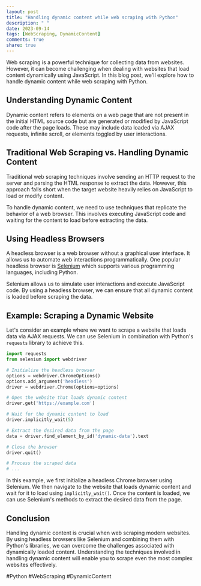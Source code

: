 ```yaml
---
layout: post
title: "Handling dynamic content while web scraping with Python"
description: " "
date: 2023-09-14
tags: [WebScraping, DynamicContent]
comments: true
share: true
---
```


Web scraping is a powerful technique for collecting data from websites. However, it can become challenging when dealing with websites that load content dynamically using JavaScript. In this blog post, we'll explore how to handle dynamic content while web scraping with Python.

## Understanding Dynamic Content

Dynamic content refers to elements on a web page that are not present in the initial HTML source code but are generated or modified by JavaScript code after the page loads. These may include data loaded via AJAX requests, infinite scroll, or elements toggled by user interactions.

## Traditional Web Scraping vs. Handling Dynamic Content

Traditional web scraping techniques involve sending an HTTP request to the server and parsing the HTML response to extract the data. However, this approach falls short when the target website heavily relies on JavaScript to load or modify content.

To handle dynamic content, we need to use techniques that replicate the behavior of a web browser. This involves executing JavaScript code and waiting for the content to load before extracting the data.

## Using Headless Browsers

A headless browser is a web browser without a graphical user interface. It allows us to automate web interactions programmatically. One popular headless browser is [Selenium](https://www.selenium.dev/) which supports various programming languages, including Python.

Selenium allows us to simulate user interactions and execute JavaScript code. By using a headless browser, we can ensure that all dynamic content is loaded before scraping the data.

## Example: Scraping a Dynamic Website

Let's consider an example where we want to scrape a website that loads data via AJAX requests. We can use Selenium in combination with Python's `requests` library to achieve this.

```python
import requests
from selenium import webdriver

# Initialize the headless browser
options = webdriver.ChromeOptions()
options.add_argument('headless')
driver = webdriver.Chrome(options=options)

# Open the website that loads dynamic content
driver.get('https://example.com')

# Wait for the dynamic content to load
driver.implicitly_wait(5)

# Extract the desired data from the page
data = driver.find_element_by_id('dynamic-data').text

# Close the browser
driver.quit()

# Process the scraped data
# ...
```

In this example, we first initialize a headless Chrome browser using Selenium. We then navigate to the website that loads dynamic content and wait for it to load using `implicitly_wait()`. Once the content is loaded, we can use Selenium's methods to extract the desired data from the page.

## Conclusion

Handling dynamic content is crucial when web scraping modern websites. By using headless browsers like Selenium and combining them with Python's libraries, we can overcome the challenges associated with dynamically loaded content. Understanding the techniques involved in handling dynamic content will enable you to scrape even the most complex websites effectively.

#Python #WebScraping #DynamicContent
